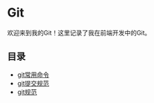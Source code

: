 # Git

欢迎来到我的Git！这里记录了我在前端开发中的Git。

## 目录

- [git常用命令](/docs/git/git常用命令.md)
- [git提交规范](/docs/git/git提交规范.md)
- [git规范](/docs/git/git规范.md)